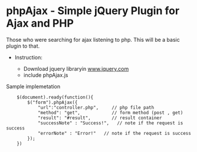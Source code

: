 phpAjax - Simple jQuery Plugin for Ajax and PHP
=======



Those who were searching for ajax listening to php. This will be a basic plugin to that.
- Instruction:

	- Download jquery libraryin www.jquery.com
	- include phpAjax.js

Sample implemetation

		$(document).ready(function(){
			$("form").phpAjax({
				"url":"controller.php",     // php file path
				"method": "get",            // form method (post , get)
				"result": "#result",        // result container
				"successNote" : "Success!",   // note if the request is success
				"errorNote" : "Error!"   // note if the request is success
			});
		})

